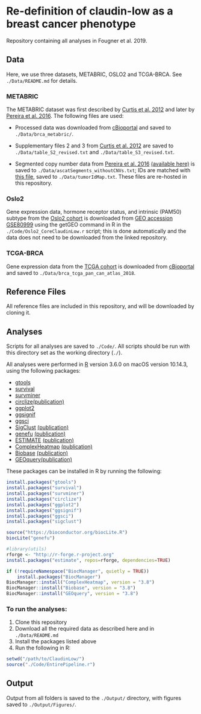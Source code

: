 # Re-definition of claudin-low as a breast cancer phenotype
Repository containing all analyses in Fougner et al. 2019.

## Data
Here, we use three datasets, METABRIC, OSLO2 and TCGA-BRCA. See `./Data/README.md` for details.

### METABRIC
The METABRIC dataset was first described by [Curtis et al. 2012](https://www.nature.com/articles/nature10983) and later by [Pereira et al. 2016](https://www.nature.com/articles/ncomms11479). The following files are used:

* Processed data was downloaded from [cBioportal](http://www.cbioportal.org/study?id=brca_metabric) and saved to `./Data/brca_metabric/`.

* Supplementary files 2 and 3 from [Curtis et al. 2012](https://www.nature.com/articles/nature10983) are saved to `./Data/table_S2_revised.txt` and `./Data/table_S3_revised.txt`.

* Segmented copy number data from [Pereira et al. 2016](https://www.nature.com/articles/ncomms11479) [(available here)](https://raw.githubusercontent.com/cclab-brca/mutationalProfiles/master/Data/ascatSegments_withoutCNVs.txt) is saved to `./Data/ascatSegments_withoutCNVs.txt`; IDs are matched with [this file](https://raw.githubusercontent.com/cclab-brca/mutationalProfiles/master/Data/tumorIdMap.txt), saved to `./Data/tumorIdMap.txt`. These files are re-hosted in this repository.

### Oslo2
Gene expression data, hormone receptor status, and intrinsic (PAM50) subtype from the [Oslo2 cohort](https://breast-cancer-research.biomedcentral.com/articles/10.1186/s13058-017-0812-y) is downloaded from [GEO accession GSE80999](https://www.ncbi.nlm.nih.gov/geo/query/acc.cgi?acc=GSE80999) using the getGEO command in R in the `./Code/Oslo2_CoreClaudinLow.r` script; this is done automatically and the data does not need to be downloaded from the linked repository.

### TCGA-BRCA
Gene expression data from the [TCGA cohort](https://www.nature.com/articles/nature11412) is downloaded from [cBioportal](http://www.cbioportal.org/study?id=brca_tcga_pan_can_atlas_2018/) and saved to `./Data/brca_tcga_pan_can_atlas_2018`.

## Reference Files
All reference files are included in this repository, and will be downloaded by cloning it.

## Analyses
Scripts for all analyses are saved to `./Code/`. All scripts should be run with this directory set as the working directory (`./`).

All analyses were performed in [R](https://www.r-project.org) version 3.6.0 on macOS version 10.14.3, using the following packages:

* [gtools](https://cran.r-project.org/web/packages/gtools/index.html)
* [survival](https://github.com/therneau/survival)
* [survminer](https://rpkgs.datanovia.com/survminer/index.html)
* [circlize](https://cran.r-project.org/package=circlize)[(publication)](https://academic.oup.com/bioinformatics/article/30/19/2811/2422259)
* [ggplot2](https://ggplot2.tidyverse.org)
* [ggsignif](https://github.com/const-ae/ggsignif)
* [ggsci](https://cran.r-project.org/web/packages/ggsci/vignettes/ggsci.html#discussion)
* [SigClust](https://cran.r-project.org/package=sigclust) [(publication)](https://www.tandfonline.com/doi/abs/10.1198/016214508000000454)
* [genefu](https://bioconductor.org/packages/release/bioc/html/genefu.html) [(publication)](https://www.ncbi.nlm.nih.gov/pmc/articles/PMC6410906/)
* [ESTIMATE](https://bioinformatics.mdanderson.org/public-software/estimate/) [(publication)](https://www.nature.com/articles/ncomms3612)
* [ComplexHeatmap](http://bioconductor.org/packages/ComplexHeatmap/) [(publication)](https://academic.oup.com/bioinformatics/article/32/18/2847/1743594)
* [Biobase](https://bioconductor.org/packages/Biobase/) [(publication)](https://www.nature.com/articles/nmeth.3252)
* [GEOquery](https://www.bioconductor.org/packages/GEOquery/)[(publication)](https://academic.oup.com/bioinformatics/article/23/14/1846/190290)

These packages can be installed in R by running the following:
```r
install.packages("gtools")
install.packages("survival")
install.packages("survminer")
install.packages("circlize")
install.packages("ggplot2")
install.packages("ggsignif")
install.packages("ggsci")
install.packages("sigclust")

source("https://bioconductor.org/biocLite.R")
biocLite("genefu")

#library(utils)
rforge <- "http://r-forge.r-project.org"
install.packages("estimate", repos=rforge, dependencies=TRUE)

if (!requireNamespace("BiocManager", quietly = TRUE))
    install.packages("BiocManager")
BiocManager::install("ComplexHeatmap", version = "3.8")
BiocManager::install("Biobase", version = "3.8")
BiocManager::install("GEOquery", version = "3.8")
```

### To run the analyses:
1) Clone this repository
2) Download all the required data as described here and in `./Data/README.md`
3) Install the packages listed above
4) Run the following in R:

```r
setwd("/path/to/ClaudinLow/")
source("./Code/EntirePipeline.r")
```

## Output
Output from all folders is saved to the `./Output/` directory, with figures saved to `./Output/Figures/`.
